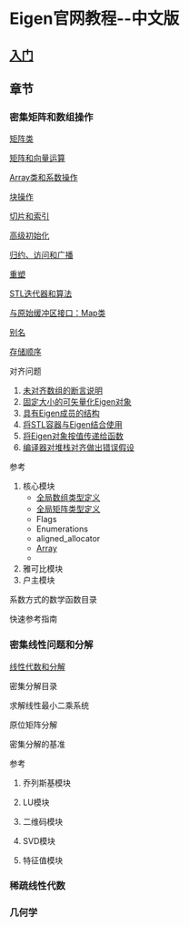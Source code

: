 # Eigen官网教程--中文版

## [入门](file/入门.md)

## 章节

### 密集矩阵和数组操作

[矩阵类](file/矩阵类.md)

[矩阵和向量运算](file/矩阵和向量运算.md)

[Array类和系数操作](file/Array类和系数操作.md)

[块操作](file/块操作.md)

[切片和索引](file/切片和索引.md)

[高级初始化](file/高级初始化.md)

[归约、访问和广播](file/归约、访问和广播.md)

[重塑](file/重塑.md)

[STL迭代器和算法](file/STL迭代器和算法.md)

[与原始缓冲区接口：Map类](file/与原始缓冲区接口：Map类.md)

[别名](file/别名.md)

[存储顺序](file/存储顺序.md)

对齐问题

1. [未对齐数组的断言说明](file/未对齐数组的断言说明.md)
2. [固定大小的可矢量化Eigen对象](file/固定大小的可矢量化Eigen对象.md)
3. [具有Eigen成员的结构](file/具有Eigen成员的结构.md)
4. [将STL容器与Eigen结合使用](file/将STL容器与Eigen结合使用.md)
5. [将Eigen对象按值传递给函数](file/将Eigen对象按值传递给函数.md)
6. [编译器对堆栈对齐做出错误假设](file/编译器对堆栈对齐做出错误假设.md)

参考

1. 核心模块
    - [全局数组类型定义](file/全局数组类型定义.md)
    - [全局矩阵类型定义](file/全局矩阵类型定义.md)
    - Flags
    - Enumerations
    - aligned_allocator
    - [Array](file/Array.md)
    - 
2. 雅可比模块
3. 户主模块

系数方式的数学函数目录

快速参考指南

### 密集线性问题和分解

[线性代数和分解](file/线性代数和分解.md)

密集分解目录

求解线性最小二乘系统

原位矩阵分解

密集分解的基准

参考

1. 乔列斯基模块

2. LU模块

3. 二维码模块

4. SVD模块

5. 特征值模块

### 稀疏线性代数

### 几何学